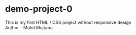 # demo-project-0
This is my first HTML / CSS project without responsive design <br>
Author - Mohd Mujtaba
